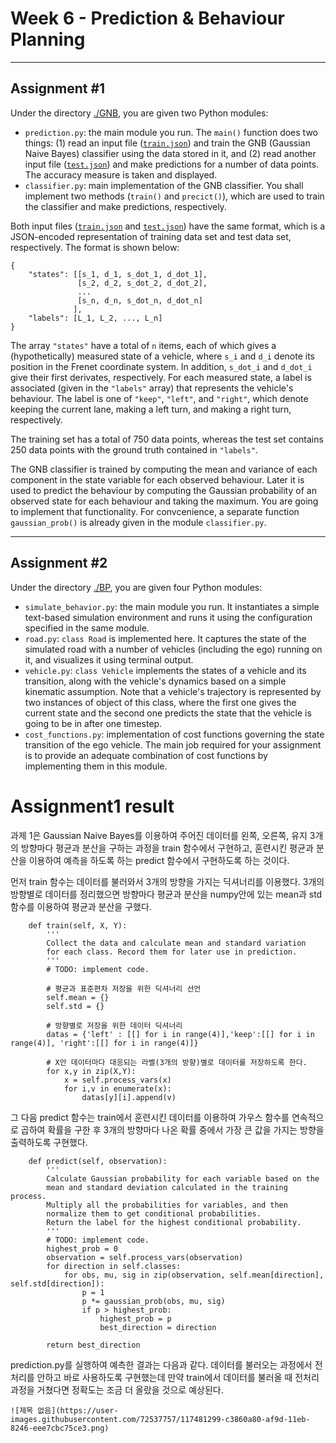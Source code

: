 # Week 6 - Prediction & Behaviour Planning

---

## Assignment #1

Under the directory [./GNB](./GNB), you are given two Python modules:

* `prediction.py`: the main module you run. The `main()` function does two things: (1) read an input file ([`train.json`](./GNB/train.json)) and train the GNB (Gaussian Naive Bayes) classifier using the data stored in it, and (2) read another input file ([`test.json`](./GNB/test.json)) and make predictions for a number of data points. The accuracy measure is taken and displayed.
* `classifier.py`: main implementation of the GNB classifier. You shall implement two methods (`train()` and `precict()`), which are used to train the classifier and make predictions, respectively.

Both input files ([`train.json`](./GNB/train.json) and [`test.json`](./GNB/test.json)) have the same format, which is a JSON-encoded representation of training data set and test data set, respectively. The format is shown below:

```
{
	"states": [[s_1, d_1, s_dot_1, d_dot_1],
	           [s_2, d_2, s_dot_2, d_dot_2],
	           ...
	           [s_n, d_n, s_dot_n, d_dot_n]
	          ],
	"labels": [L_1, L_2, ..., L_n]
}
```

The array `"states"` have a total of `n` items, each of which gives a (hypothetically) measured state of a vehicle, where `s_i` and `d_i` denote its position in the Frenet coordinate system. In addition, `s_dot_i` and `d_dot_i` give their first derivates, respectively. For each measured state, a label is associated (given in the `"labels"` array) that represents the vehicle's behaviour. The label is one of `"keep"`, `"left"`, and `"right"`, which denote keeping the current lane, making a left turn, and making a right turn, respectively.

The training set has a total of 750 data points, whereas the test set contains 250 data points with the ground truth contained in `"labels"`.

The GNB classifier is trained by computing the mean and variance of each component in the state variable for each observed behaviour. Later it is used to predict the behaviour by computing the Gaussian probability of an observed state for each behaviour and taking the maximum. You are going to implement that functionality. For convcenience, a separate function `gaussian_prob()` is already given in the module `classifier.py`.


---

## Assignment #2

Under the directory [./BP](./BP), you are given four Python modules:

* `simulate_behavior.py`: the main module you run. It instantiates a simple text-based simulation environment and runs it using the configuration specified in the same module.
* `road.py`: `class Road` is implemented here. It captures the state of the simulated road with a number of vehicles (including the ego) running on it, and visualizes it using terminal output.
* `vehicle.py`: `class Vehicle` implements the states of a vehicle and its transition, along with the vehicle's dynamics based on a simple kinematic assumption. Note that a vehicle's trajectory is represented by two instances of object of this class, where the first one gives the current state and the second one predicts the state that the vehicle is going to be in after one timestep.
* `cost_functions.py`: implementation of cost functions governing the state transition of the ego vehicle. The main job required for your assignment is to provide an adequate combination of cost functions by implementing them in this module.

# Assignment1 result
과제 1은 Gaussian Naive Bayes를 이용하여 주어진 데이터를 왼쪽, 오른쪽, 유지 3개의 방향마다 평균과 분산을 구하는 과정을 train 함수에서 구현하고, 훈련시킨 평균과 분산을 이용하여 예측을 하도록 하는 predict 함수에서 구현하도록 하는 것이다.

먼저 train 함수는 데이터를 불러와서 3개의 방향을 가지는 딕셔너리를 이용했다. 3개의 방향별로 데이터를 정리했으면 방향마다 평균과 분산을 numpy안에 있는 mean과 std함수를 이용하여 평균과 분산을 구했다.
```
    def train(self, X, Y):
        '''
        Collect the data and calculate mean and standard variation
        for each class. Record them for later use in prediction.
        '''
        # TODO: implement code.
        
        # 평균과 표준편차 저장을 위한 딕셔너리 선언
        self.mean = {}
        self.std = {}
        
        # 방향별로 저장을 위한 데이터 딕셔너리
        datas = {'left' : [[] for i in range(4)],'keep':[[] for i in range(4)], 'right':[[] for i in range(4)]}
        
        # X안 데이터마다 대응되는 라벨(3개의 방향)별로 데이터를 저장하도록 한다.
        for x,y in zip(X,Y):
            x = self.process_vars(x)
            for i,v in enumerate(x):
                datas[y][i].append(v)

```

그 다음 predict 함수는 train에서 훈련시킨 데이터를 이용하여 가우스 함수를 연속적으로 곱하여 확률을 구한 후 3개의 방향마다 나온 확률 중에서 가장 큰 값을 가지는 방향을 출력하도록 구현했다.
```
    def predict(self, observation):
        '''
        Calculate Gaussian probability for each variable based on the
        mean and standard deviation calculated in the training process.
        Multiply all the probabilities for variables, and then
        normalize them to get conditional probabilities.
        Return the label for the highest conditional probability.
        '''
        # TODO: implement code.
        highest_prob = 0
        observation = self.process_vars(observation)
        for direction in self.classes:
            for obs, mu, sig in zip(observation, self.mean[direction], self.std[direction]):
                p = 1
                p *= gaussian_prob(obs, mu, sig)
                if p > highest_prob:
                    highest_prob = p
                    best_direction = direction

        return best_direction

```
prediction.py를 실행하여 예측한 결과는 다음과 같다. 데이터를 불러오는 과정에서 전처리를 안하고 바로 사용하도록 구현했는데 만약 train에서 데이터를 불러올 때 전처리 과정을 거쳤다면 정확도는 조금 더 올랐을 것으로 예상된다.
```
![제목 없음](https://user-images.githubusercontent.com/72537757/117481299-c3860a80-af9d-11eb-8246-eee7cbc75ce3.png)
```

